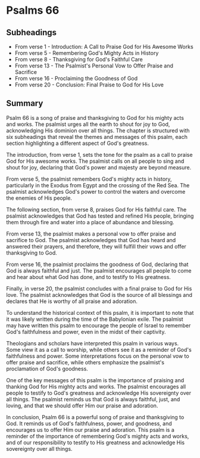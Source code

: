 # Psalms 66

## Subheadings

* From verse 1 - Introduction: A Call to Praise God for His Awesome Works
* From verse 5 - Remembering God's Mighty Acts in History
* From verse 8 - Thanksgiving for God's Faithful Care
* From verse 13 - The Psalmist's Personal Vow to Offer Praise and Sacrifice
* From verse 16 - Proclaiming the Goodness of God
* From verse 20 - Conclusion: Final Praise to God for His Love

## Summary

Psalm 66 is a song of praise and thanksgiving to God for his mighty acts and works. The psalmist urges all the earth to shout for joy to God, acknowledging His dominion over all things. The chapter is structured with six subheadings that reveal the themes and messages of this psalm, each section highlighting a different aspect of God's greatness.

The introduction, from verse 1, sets the tone for the psalm as a call to praise God for His awesome works. The psalmist calls on all people to sing and shout for joy, declaring that God's power and majesty are beyond measure.

From verse 5, the psalmist remembers God's mighty acts in history, particularly in the Exodus from Egypt and the crossing of the Red Sea. The psalmist acknowledges God's power to control the waters and overcome the enemies of His people.

The following section, from verse 8, praises God for His faithful care. The psalmist acknowledges that God has tested and refined His people, bringing them through fire and water into a place of abundance and blessing.

From verse 13, the psalmist makes a personal vow to offer praise and sacrifice to God. The psalmist acknowledges that God has heard and answered their prayers, and therefore, they will fulfill their vows and offer thanksgiving to God.

From verse 16, the psalmist proclaims the goodness of God, declaring that God is always faithful and just. The psalmist encourages all people to come and hear about what God has done, and to testify to His greatness.

Finally, in verse 20, the psalmist concludes with a final praise to God for His love. The psalmist acknowledges that God is the source of all blessings and declares that He is worthy of all praise and adoration.

To understand the historical context of this psalm, it is important to note that it was likely written during the time of the Babylonian exile. The psalmist may have written this psalm to encourage the people of Israel to remember God's faithfulness and power, even in the midst of their captivity.

Theologians and scholars have interpreted this psalm in various ways. Some view it as a call to worship, while others see it as a reminder of God's faithfulness and power. Some interpretations focus on the personal vow to offer praise and sacrifice, while others emphasize the psalmist's proclamation of God's goodness.

One of the key messages of this psalm is the importance of praising and thanking God for His mighty acts and works. The psalmist encourages all people to testify to God's greatness and acknowledge His sovereignty over all things. The psalmist reminds us that God is always faithful, just, and loving, and that we should offer Him our praise and adoration.

In conclusion, Psalm 66 is a powerful song of praise and thanksgiving to God. It reminds us of God's faithfulness, power, and goodness, and encourages us to offer Him our praise and adoration. This psalm is a reminder of the importance of remembering God's mighty acts and works, and of our responsibility to testify to His greatness and acknowledge His sovereignty over all things.